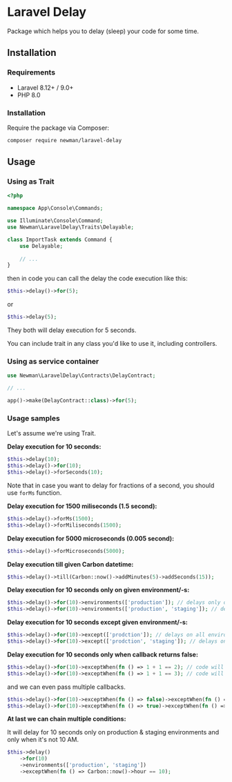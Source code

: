 # Laravel Delay

Package which helps you to delay (sleep) your code for some time.

## Installation

### Requirements
- Laravel 8.12+ / 9.0+
- PHP 8.0

### Installation
Require the package via Composer:

```bash
composer require newman/laravel-delay
```

## Usage

### Using as Trait

```php 
<?php

namespace App\Console\Commands;

use Illuminate\Console\Command;
use Newman\LaravelDelay\Traits\Delayable;

class ImportTask extends Command {
    use Delayable;
    
    // ...
}
```

then in code you can call the delay the code execution like this:

```php 
$this->delay()->for(5);
```

or

```php
$this->delay(5);
```

They both will delay execution for 5 seconds.

You can include trait in any class you'd like to use it, including controllers.

### Using as service container

```php
use Newman\LaravelDelay\Contracts\DelayContract;

// ...

app()->make(DelayContract::class)->for(5);
```

### Usage samples

Let's assume we're using Trait.

**Delay execution for 10 seconds:**

```php
$this->delay(10);
$this->delay()->for(10);
$this->delay()->forSeconds(10);
```

Note that in case you want to delay for fractions of a second, you should use `forMs` function.

**Delay execution for 1500 miliseconds (1.5 second):**

```php
$this->delay()->forMs(1500);
$this->delay()->forMiliseconds(1500);
```

**Delay execution for 5000 microseconds (0.005 second):**

```php
$this->delay()->forMicroseconds(5000);
```

**Delay execution till given Carbon datetime:**

```php
$this->delay()->till(Carbon::now()->addMinutes(5)->addSeconds(15));
```

**Delay execution for 10 seconds only on given environment/-s:**

```php
$this->delay()->for(10)->environments(['production']); // delays only on production
$this->delay()->for(10)->environments(['production', 'staging']); // delays on production and staging only
```

**Delay execution for 10 seconds except given environment/-s:**

```php
$this->delay()->for(10)->except(['prodction']); // delays on all environments, except production
$this->delay()->for(10)->except(['prodction', 'staging']); // delays on all environments, except production and staging
```

**Delay execution for 10 seconds only when callback returns false:**

```php
$this->delay()->for(10)->exceptWhen(fn () => 1 + 1 == 2); // code will not delay in this case, because callback returns true
$this->delay()->for(10)->exceptWhen(fn () => 1 + 1 == 3); // code will delay in this case, because callback returns false
```

and we can even pass multiple callbacks.

```php
$this->delay()->for(10)->exceptWhen(fn () => false)->exceptWhen(fn () => false); // code will delay
$this->delay()->for(10)->exceptWhen(fn () => true)->exceptWhen(fn () => false); // code will not delay, because all callbacks doesn't return false
```

**At last we can chain multiple conditions:**

It will delay for 10 seconds only on production & staging environments and only when it's not 10 AM.

```php
$this->delay()
    ->for(10)
    ->environments(['production', 'staging'])
    ->exceptWhen(fn () => Carbon::now()->hour == 10);
```
